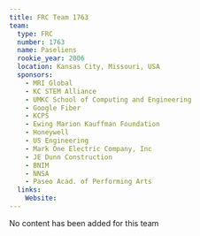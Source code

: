 ```yaml
---
title: FRC Team 1763
team:
  type: FRC
  number: 1763
  name: Paseliens
  rookie_year: 2006
  location: Kansas City, Missouri, USA
  sponsors:
    - MRI Global
    - KC STEM Alliance
    - UMKC School of Computing and Engineering
    - Google Fiber
    - KCPS
    - Ewing Marion Kauffman Foundation
    - Honeywell
    - US Engineering
    - Mark One Electric Company, Inc
    - JE Dunn Construction
    - BNIM
    - NNSA
    - Paseo Acad. of Performing Arts
  links:
    Website: 
---
```

No content has been added for this team